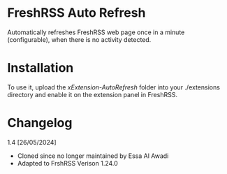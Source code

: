 # FreshRSS Auto Refresh
Automatically refreshes FreshRSS web page once in a minute (configurable), when there is no activity detected.

# Installation
To use it, upload the *xExtension-AutoRefresh* folder into your ./extensions directory and enable it on the extension panel in FreshRSS.

# Changelog
1.4 [26/05/2024]
- Cloned since no longer maintained by Essa Al Awadi
- Adapted to FrshRSS Verison 1.24.0
